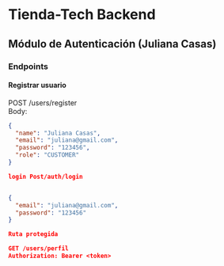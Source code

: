# Tienda-Tech Backend

## Módulo de Autenticación (Juliana Casas)

### Endpoints

#### Registrar usuario
POST /users/register  
Body:
```json
{
  "name": "Juliana Casas",
  "email": "juliana@gmail.com",
  "password": "123456",
  "role": "CUSTOMER"
}

login Post/auth/login


{
  "email": "juliana@gmail.com",
  "password": "123456"
}

Ruta protegida

GET /users/perfil
Authorization: Bearer <token>
